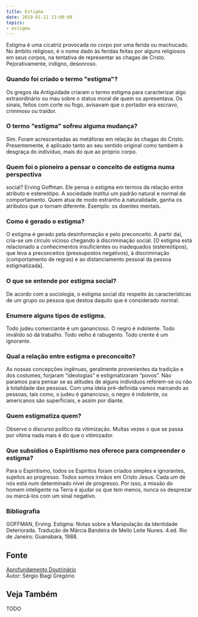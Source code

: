 ```yaml
---
title: Estigma
date: 2019-01-11 13:00:00
topics: 
- estigma
---
```


Estigma é uma cicatriz provocada no corpo por uma ferida ou machucado.
No âmbito religioso, é o nome dado às feridas feitas por alguns
religiosos em seus corpos, na tentativa de representar as chagas de
Cristo. Pejorativamente, indigno, desonroso.

### Quando foi criado o termo "estigma"?
Os gregos da Antiguidade criaram o termo estigma para caracterizar
algo extraordinário ou mau sobre o status moral de quem os
apresentava. Os sinais, feitos com corte ou fogo, avisavam que o
portador era escravo, criminoso ou traidor.

### O termo "estigma" sofreu alguma mudança?
Sim. Foram acrescentadas as metáforas em relação às chagas do Cristo.
Presentemente, é aplicado tanto ao seu sentido original como também à
desgraça do indivíduo, mais do que ao próprio corpo.

### Quem foi o pioneiro a pensar o conceito de estigma numa perspectiva
social?
Erving Goffman. Ele pensa o estigma em termos da relação entre
atributo e estereótipo. A sociedade institui um padrão natural e normal
de comportamento. Quem atua de modo estranho à naturalidade, ganha os
atributos que o tornam diferente. Exemplo: os doentes mentais.

### Como é gerado o estigma?
O estigma é gerado pela desinformação e pelo preconceito. A partir daí,
cria-se um círculo vicioso chegando à discriminação social. \[O estigma
está relacionado a conhecimentos insuficientes ou inadequados
(estereótipos), que leva a preconceitos (pressupostos negativos), à
discriminação (comportamento de regras) e ao distanciamento pessoal da
pessoa estigmatizada\].

### O que se entende por estigma social?
De acordo com a sociologia, o estigma social diz respeito às
características de um grupo ou pessoa que destoa daquilo que é
considerado normal.

### Enumere alguns tipos de estigma.

Todo judeu comerciante é um ganancioso. O negro é indolente. Todo
inválido só dá trabalho. Todo velho é rabugento. Todo crente é um
ignorante.

### Qual a relação entre estigma e preconceito?
As nossas concepções ingênuas, geralmente provenientes da tradição e dos
costumes, forjaram “ideologias” e estigmatizaram “povos”. Não paramos
para pensar se as atitudes de alguns indivíduos referem-se ou não à
totalidade das pessoas. Com uma ideia pré-definida vamos marcando as
pessoas, tais como, o judeu é ganancioso, o negro é indolente, os
americanos são superficiais, e assim por diante.

### Quem estigmatiza quem?
Observe o discurso político da vitimização. Muitas vezes o que se passa
por vítima nada mais é do que o vitimizador.

### Que subsídios o Espiritismo nos oferece para compreender o estigma?
Para o Espiritismo, todos os Espíritos foram criados simples e
ignorantes, sujeitos ao progresso. Todos somos irmãos em Cristo Jesus.
Cada um de nós está num determinado nível de progresso. Por isso, a
missão do homem inteligente na Terra é ajudar os que tem menos, nunca os
desprezar ou marcá-los com um sinal negativo.


### Bibliografia
GOFFMAN, Erving. Estigma: Notas sobre a Manipulação da Identidade
Deteriorada. Tradução de Márcia Bandeira de Mello Leite Nunes. 4.ed.
Rio de Janeiro: Guanabara, 1988.

## Fonte
[Aprofundamento Doutrinário](https://sites.google.com/view/aprofundamentodoutrinario/estigma)  
Autor: Sérgio Biagi Gregório



## Veja Também
TODO



